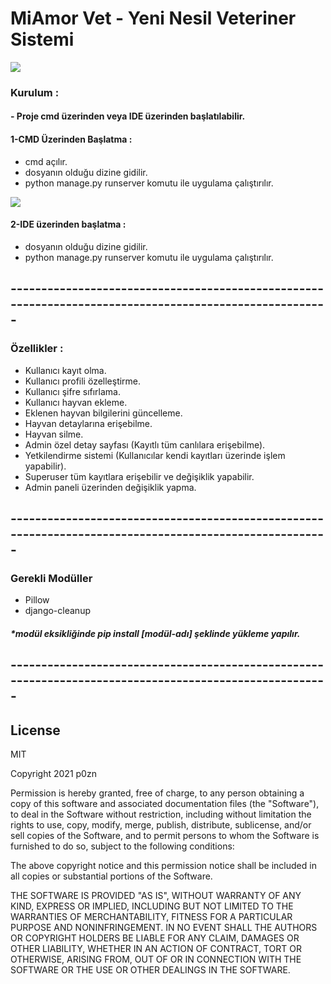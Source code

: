 # MiAmor Vet - Yeni Nesil Veteriner Sistemi
![](https://www.linkpicture.com/q/miamor-logo.png)



### Kurulum :
#### - Proje cmd üzerinden veya IDE üzerinden başlatılabilir.  
#### 1-CMD Üzerinden Başlatma :  
- cmd açılır.
- dosyanın olduğu dizine gidilir.
- python manage.py runserver komutu ile uygulama çalıştırılır.

![](https://www.linkpicture.com/q/cmd.png)

#### 2-IDE üzerinden başlatma :
- dosyanın olduğu dizine gidilir.
- python manage.py runserver komutu ile uygulama çalıştırılır.

## -------------------------------------------------------------------------------------------------------


### Özellikler : 

- Kullanıcı kayıt olma.
- Kullanıcı profili özelleştirme.
- Kullanıcı şifre sıfırlama.
- Kullanıcı hayvan ekleme.
- Eklenen hayvan bilgilerini güncelleme.
- Hayvan detaylarına erişebilme. 
- Hayvan silme.
- Admin özel detay sayfası (Kayıtlı tüm canlılara erişebilme).
- Yetkilendirme sistemi (Kullanıcılar kendi kayıtları üzerinde işlem yapabilir).
- Superuser tüm kayıtlara erişebilir ve değişiklik yapabilir.
- Admin paneli üzerinden değişiklik yapma.

## -------------------------------------------------------------------------------------------------------

### Gerekli Modüller 
- Pillow
- django-cleanup

##### *modül eksikliğinde pip install [modül-adı] şeklinde yükleme yapılır.

## -------------------------------------------------------------------------------------------------------

## License


MIT

Copyright 2021 p0zn

Permission is hereby granted, free of charge, to any person obtaining a copy of this software and associated documentation files (the "Software"), to deal in the Software without restriction, including without limitation the rights to use, copy, modify, merge, publish, distribute, sublicense, and/or sell copies of the Software, and to permit persons to whom the Software is furnished to do so, subject to the following conditions:

The above copyright notice and this permission notice shall be included in all copies or substantial portions of the Software.

THE SOFTWARE IS PROVIDED "AS IS", WITHOUT WARRANTY OF ANY KIND, EXPRESS OR IMPLIED, INCLUDING BUT NOT LIMITED TO THE WARRANTIES OF MERCHANTABILITY, FITNESS FOR A PARTICULAR PURPOSE AND NONINFRINGEMENT. IN NO EVENT SHALL THE AUTHORS OR COPYRIGHT HOLDERS BE LIABLE FOR ANY CLAIM, DAMAGES OR OTHER LIABILITY, WHETHER IN AN ACTION OF CONTRACT, TORT OR OTHERWISE, ARISING FROM, OUT OF OR IN CONNECTION WITH THE SOFTWARE OR THE USE OR OTHER DEALINGS IN THE SOFTWARE.


